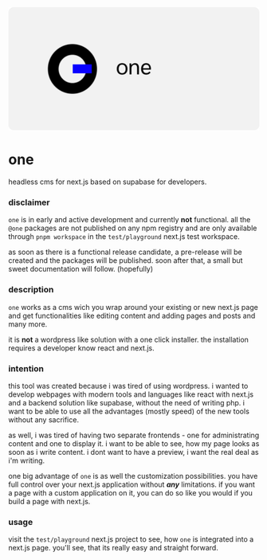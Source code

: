 ![one](docs/assets/lead.png)

# one

headless cms for next.js based on supabase for developers.

### disclaimer

`one` is in early and active development and currently **not** functional. all the `@one` packages are not published on 
any npm registry and are only available through `pnpm workspace` in the `test/playground` next.js test workspace.

as soon as there is a functional release candidate, a pre-release will be created and the packages will be published. 
soon after that, a small but sweet documentation will follow. (hopefully)

### description

`one` works as a cms wich you wrap around your existing or new next.js page and get functionalities like editing
content and adding pages and posts and many more.

it is **not** a wordpress like solution with a one click installer. the installation requires a developer know react 
and next.js.

### intention

this tool was created because i was tired of using wordpress. i wanted to develop webpages
with modern tools and languages like react with next.js and a backend solution like supabase, without the need of 
writing php. i want to be able to use all the advantages (mostly speed) of the new tools without any sacrifice.  

as well, i was tired of having two separate frontends - one for administrating content and one to display it. i want to 
be able to see, how my page looks as soon as i write content. i dont want to have a preview, i want the real deal as 
i'm writing.

one big advantage of `one` is as well the customization possibilities. you have full control over your next.js 
application without **_any_** limitations. if you want a page with a custom application on it, you can do so like you 
would if you build a page with next.js.

### usage

visit the `test/playground` next.js project to see, how `one` is integrated into a next.js page. you'll see, that its 
really easy and straight forward. 
